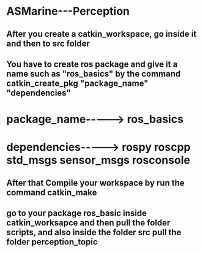 # ASMarine---Perception

## After you create a catkin_workspace, go inside it and then to src folder

## You have to create ros package and give it a name such as "ros_basics" by the command catkin_create_pkg "package_name" "dependencies"
 # package_name-----> ros_basics   
 # dependencies-----> rospy roscpp std_msgs sensor_msgs rosconsole
 
## After that Compile your workspace by run the command catkin_make 

## go to your package ros_basic inside catkin_worksapce and then pull the folder scripts, and also inside the folder src pull the folder perception_topic
